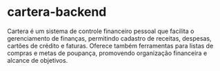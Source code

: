 # cartera-backend

Cartera é um sistema de controle financeiro pessoal que facilita o gerenciamento de finanças, permitindo cadastro de receitas, despesas, cartões de crédito e faturas. Oferece também ferramentas para listas de compras e metas de poupança, promovendo organização financeira e alcance de objetivos.
